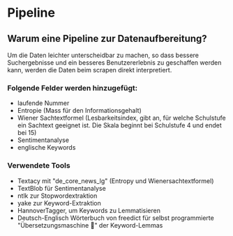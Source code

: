 # Pipeline



## Warum eine Pipeline zur Datenaufbereitung?

Um die Daten leichter unterscheidbar zu machen, so dass bessere Suchergebnisse und ein besseres Benutzererlebnis zu geschaffen werden kann, werden die Daten beim scrapen direkt interpretiert.

### Folgende Felder werden hinzugefügt:
* laufende Nummer
* Entropie (Mass für den Informationsgehalt)
* Wiener Sachtextformel (Lesbarkeitsindex,  gibt an, für welche Schulstufe ein Sachtext geeignet ist. Die Skala beginnt bei Schulstufe 4 und endet bei 15)
* Sentimentanalyse
* englische Keywords


### Verwendete Tools
* Textacy mit "de_core_news_lg" (Entropy und Wienersachtextformel)
* TextBlob für Sentimentanalyse
* ntlk zur Stopwordextraktion
* yake zur Keyword-Extraktion
* HannoverTagger, um Keywords zu Lemmatisieren
* Deutsch-Englisch Wörterbuch von freedict für selbst programmierte "Übersetzungsmaschine :raised_hands:" der Keyword-Lemmas

